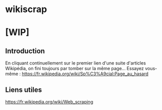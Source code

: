 # wikiscrap

# [WIP]

## Introduction

En cliquant continuellement sur le premier lien d'une suite d'articles Wikipédia, on fini toujours par tomber sur la même page...
Essayez vous-même : https://fr.wikipedia.org/wiki/Sp%C3%A9cial:Page_au_hasard

## Liens utiles

https://fr.wikipedia.org/wiki/Web_scraping
